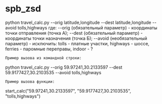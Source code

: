 # spb_zsd
python travel_calс.py --orig latitude,longitude --dest latitude,longitude --avoid tolls,highways 
где:
--orig (обязательный параметр) - координаты точки отправления (точка А);
--dest (обязательный параметр) - координаты точки назначения (точка Б);
--avoid (необязательный параметр) - исключить: tolls - платные участки, highways - шоссе, ferries - паромные переправы, indoor - ?
	
	Пример вызова из командной строки:
python travel_calc.py --orig 59.97241,30.2133597 --dest 59.9177427,30.2103535 --avoid tolls,highways

	Пример вызова функции:
start_calc("59.97241,30.2133597", "59.9177427,30.2103535", "tolls,highways")
